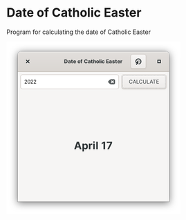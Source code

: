 # Date of Catholic Easter
Program for calculating the date of Catholic Easter

![screenshot.png](data/screenshot.png)
